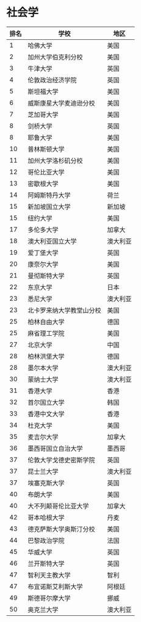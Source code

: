# 社会学
|排名|学校|地区|
|---|---|----| 
|1|哈佛大学|美国|
|2|加州大学伯克利分校|美国|
|3|牛津大学|英国|
|4|伦敦政治经济学院|英国|
|5|斯坦福大学|美国|
|6|威斯康星大学麦迪逊分校|美国|
|7|芝加哥大学|美国|
|8|剑桥大学|英国|
|8|耶鲁大学|美国|
|10|普林斯顿大学|美国|
|11|加州大学洛杉矶分校|美国|
|12|哥伦比亚大学|美国|
|13|密歇根大学|美国|
|14|阿姆斯特丹大学|荷兰|
|15|新加坡国立大学|新加坡|
|15|纽约大学|美国
|17|多伦多大学|加拿大|
|18|澳大利亚国立大学|澳大利亚|
|19|爱丁堡大学|英国|
|20|康奈尔大学|美国|
|21|曼彻斯特大学|英国|
|22|东京大学|日本|
|23|悉尼大学|澳大利亚|
|23|北卡罗来纳大学教堂山分校|美国|
|25|柏林自由大学|德国|
|25|麻省理工学院|美国|
|27|北京大学|中国|
|28|柏林洪堡大学|德国|
|28|墨尔本大学|澳大利亚|
|30|蒙纳士大学|澳大利亚|
|31|香港大学|香港|
|32|首尔国立大学|韩国|
|33|香港中文大学|香港|
|34|杜克大学|美国|
|35|麦吉尔大学|加拿大|
|36|墨西哥国立自治大学|墨西哥|
|37|伦敦大学戈德史密斯学院|英国|
|37|昆士兰大学|澳大利亚|
|37|埃塞克斯大学|英国|
|40|布朗大学|美国|
|40|大不列颠哥伦比亚大学|加拿大|
|42|哥本哈根大学|丹麦|
|43|德克萨斯大学奥斯汀分校|美国|
|44|巴黎政治学院|法国|
|45|华威大学|英国|
|46|兰开斯特大学|英国|
|47|智利天主教大学|智利|
|47|布宜诺斯艾利斯大学|阿根廷|
|49|斯德哥尔摩大学|挪威|
|50|奥克兰大学|澳大利亚|
